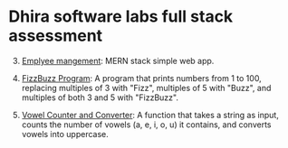 # Dhira software labs full stack assessment

3. [Emplyee mangement](DHIRA-FULL-STACK/): MERN stack simple web app.

2. [FizzBuzz Program](foldFizzBuzzer1/): A program that prints numbers from 1 to 100, replacing multiples of 3 with "Fizz", multiples of 5 with "Buzz", and multiples of both 3 and 5 with "FizzBuzz".

3. [Vowel Counter and Converter](VowelsCount/): A function that takes a string as input, counts the number of vowels (a, e, i, o, u) it contains, and converts vowels into uppercase.

